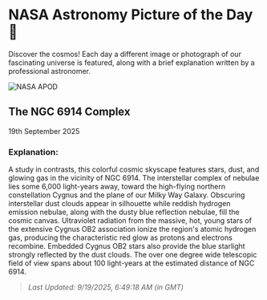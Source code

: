 
  # NASA Astronomy Picture of the Day 🌌

  Discover the cosmos! Each day a different image or photograph of our fascinating universe is featured, along with a brief explanation written by a professional astronomer.

![NASA APOD](https://apod.nasa.gov/apod/image/2509/NGC6914_2048.jpg)

## The NGC 6914 Complex

19th September 2025

### Explanation: 

A study in contrasts, this colorful cosmic skyscape features stars, dust, and glowing gas in the vicinity of NGC 6914. The interstellar complex of nebulae lies some 6,000 light-years away, toward the high-flying northern constellation Cygnus and the plane of our Milky Way Galaxy. Obscuring interstellar dust clouds appear in silhouette while reddish hydrogen emission nebulae, along with the dusty blue reflection nebulae, fill the cosmic canvas. Ultraviolet radiation from the massive, hot, young stars of the extensive Cygnus OB2 association ionize the region's atomic hydrogen gas, producing the characteristic red glow as protons and electrons recombine. Embedded Cygnus OB2 stars also provide the blue starlight strongly reflected by the dust clouds. The over one degree wide telescopic field of view spans about 100 light-years at the estimated distance of NGC 6914.

> _Last Updated: 9/19/2025, 6:49:18 AM (in GMT)_
